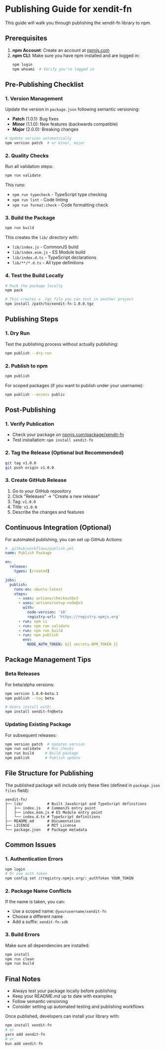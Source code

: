 # Publishing Guide for xendit-fn

This guide will walk you through publishing the xendit-fn library to npm.

## Prerequisites

1. **npm Account**: Create an account at [npmjs.com](https://www.npmjs.com/)
2. **npm CLI**: Make sure you have npm installed and are logged in:
   ```bash
   npm login
   npm whoami  # Verify you're logged in
   ```

## Pre-Publishing Checklist

### 1. Version Management
Update the version in `package.json` following semantic versioning:
- **Patch** (1.0.1): Bug fixes
- **Minor** (1.1.0): New features (backwards compatible)
- **Major** (2.0.0): Breaking changes

```bash
# Update version automatically
npm version patch  # or minor, major
```

### 2. Quality Checks
Run all validation steps:
```bash
npm run validate
```

This runs:
- `npm run typecheck` - TypeScript type checking
- `npm run lint` - Code linting
- `npm run format:check` - Code formatting check

### 3. Build the Package
```bash
npm run build
```

This creates the `lib/` directory with:
- `lib/index.js` - CommonJS build
- `lib/index.esm.js` - ES Module build
- `lib/index.d.ts` - TypeScript declarations
- `lib/**/*.d.ts` - All type definitions

### 4. Test the Build Locally
```bash
# Pack the package locally
npm pack

# This creates a .tgz file you can test in another project
npm install /path/to/xendit-fn-1.0.0.tgz
```

## Publishing Steps

### 1. Dry Run
Test the publishing process without actually publishing:
```bash
npm publish --dry-run
```

### 2. Publish to npm
```bash
npm publish
```

For scoped packages (if you want to publish under your username):
```bash
npm publish --access public
```

## Post-Publishing

### 1. Verify Publication
- Check your package on [npmjs.com/package/xendit-fn](https://npmjs.com/package/xendit-fn)
- Test installation: `npm install xendit-fn`

### 2. Tag the Release (Optional but Recommended)
```bash
git tag v1.0.0
git push origin v1.0.0
```

### 3. Create GitHub Release
1. Go to your GitHub repository
2. Click "Releases" → "Create a new release"
3. Tag: `v1.0.0`
4. Title: `v1.0.0`
5. Describe the changes and features

## Continuous Integration (Optional)

For automated publishing, you can set up GitHub Actions:

```yaml
# .github/workflows/publish.yml
name: Publish Package

on:
  release:
    types: [created]

jobs:
  publish:
    runs-on: ubuntu-latest
    steps:
      - uses: actions/checkout@v3
      - uses: actions/setup-node@v3
        with:
          node-version: '18'
          registry-url: 'https://registry.npmjs.org'
      - run: npm ci
      - run: npm run validate
      - run: npm run build
      - run: npm publish
        env:
          NODE_AUTH_TOKEN: ${{ secrets.NPM_TOKEN }}
```

## Package Management Tips

### Beta Releases
For beta/alpha versions:
```bash
npm version 1.0.0-beta.1
npm publish --tag beta

# Users install with:
npm install xendit-fn@beta
```

### Updating Existing Package
For subsequent releases:
```bash
npm version patch  # Updates version
npm run validate   # Run checks
npm run build     # Build package
npm publish       # Publish update
```

## File Structure for Publishing

The published package will include only these files (defined in `package.json` `files` field):
```
xendit-fn/
├── lib/           # Built JavaScript and TypeScript definitions
│   ├── index.js   # CommonJS entry point
│   ├── index.esm.js # ES Module entry point
│   └── index.d.ts # TypeScript definitions
├── README.md      # Documentation
├── LICENSE        # MIT License
└── package.json   # Package metadata
```

## Common Issues

### 1. Authentication Errors
```bash
npm login
# Or use auth token
npm config set //registry.npmjs.org/:_authToken YOUR_TOKEN
```

### 2. Package Name Conflicts
If the name is taken, you can:
- Use a scoped name: `@yourusername/xendit-fn`
- Choose a different name
- Add a suffix: `xendit-fn-sdk`

### 3. Build Errors
Make sure all dependencies are installed:
```bash
npm install
npm run clean
npm run build
```

## Final Notes

- Always test your package locally before publishing
- Keep your README.md up to date with examples
- Follow semantic versioning
- Consider setting up automated testing and publishing workflows

Once published, developers can install your library with:
```bash
npm install xendit-fn
# or
yarn add xendit-fn
# or
bun add xendit-fn
```

